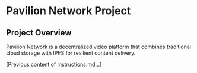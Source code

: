 # Pavilion Network Project

## Project Overview

Pavilion Network is a decentralized video platform that combines traditional cloud storage with IPFS for resilient content delivery.

[Previous content of instructions.md...] 